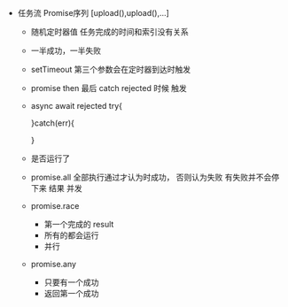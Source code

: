 - 任务流 Promise序列
    [upload(),upload(),...]
    - 随机定时器值 任务完成的时间和索引没有关系
    - 一半成功，一半失败
    - setTimeout 第三个参数会在定时器到达时触发
    - promise then  最后 catch rejected 时候 触发
    - async await
        rejected
        try{

        }catch(err){

        }
    - 是否运行了

    - promise.all 
        全部执行通过才认为时成功， 否则认为失败
        有失败并不会停下来
        结果
        并发
    - promise.race
        - 第一个完成的 result
        - 所有的都会运行
        - 并行
    - promise.any
        - 只要有一个成功
        - 返回第一个成功